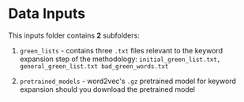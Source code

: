 # Data Inputs

This inputs folder contains **2** subfolders:

1. `green_lists` - contains three `.txt` files relevant to the keyword expansion step of the methodology: `initial_green_list.txt, general_green_list.txt bad_green_words.txt`

2. `pretrained_models` - word2vec's `.gz` pretrained model for keyword expansion should you download the pretrained model
